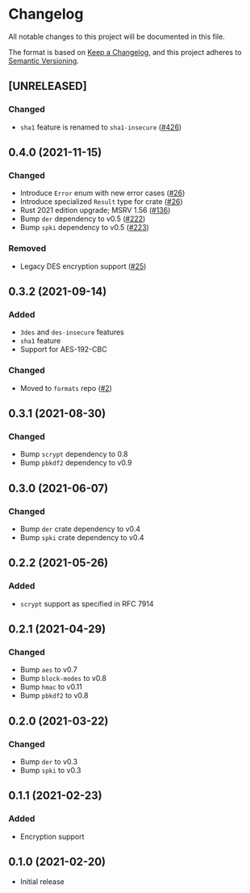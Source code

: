 # Changelog
All notable changes to this project will be documented in this file.

The format is based on [Keep a Changelog](https://keepachangelog.com/en/1.0.0/),
and this project adheres to [Semantic Versioning](https://semver.org/spec/v2.0.0.html).

## [UNRELEASED]
### Changed
- `sha1` feature is renamed to `sha1-insecure` ([#426])

[#426]: https://github.com/RustCrypto/formats/pull/426

## 0.4.0 (2021-11-15)
### Changed
- Introduce `Error` enum with new error cases ([#26])
- Introduce specialized `Result` type for crate ([#26])
- Rust 2021 edition upgrade; MSRV 1.56 ([#136])
- Bump `der` dependency to v0.5 ([#222])
- Bump `spki` dependency to v0.5 ([#223])

### Removed
- Legacy DES encryption support ([#25])

[#25]: https://github.com/RustCrypto/formats/pull/25
[#26]: https://github.com/RustCrypto/formats/pull/26
[#136]: https://github.com/RustCrypto/formats/pull/136
[#222]: https://github.com/RustCrypto/formats/pull/222
[#223]: https://github.com/RustCrypto/formats/pull/223

## 0.3.2 (2021-09-14)
### Added
- `3des` and `des-insecure` features
- `sha1` feature
- Support for AES-192-CBC

### Changed
- Moved to `formats` repo ([#2])

[#2]: https://github.com/RustCrypto/formats/pull/2

## 0.3.1 (2021-08-30)
### Changed
- Bump `scrypt` dependency to 0.8
- Bump `pbkdf2` dependency to v0.9

## 0.3.0 (2021-06-07)
### Changed
- Bump `der` crate dependency to v0.4
- Bump `spki` crate dependency to v0.4

## 0.2.2 (2021-05-26)
### Added
- `scrypt` support as specified in RFC 7914

## 0.2.1 (2021-04-29)
### Changed
- Bump `aes` to v0.7
- Bump `block-modes` to v0.8
- Bump `hmac` to v0.11
- Bump `pbkdf2` to v0.8

## 0.2.0 (2021-03-22)
### Changed
- Bump `der` to v0.3
- Bump `spki` to v0.3

## 0.1.1 (2021-02-23)
### Added
- Encryption support

## 0.1.0 (2021-02-20)
- Initial release

